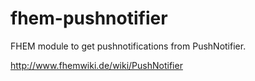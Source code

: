 fhem-pushnotifier
=================

FHEM module to get pushnotifications from PushNotifier.

http://www.fhemwiki.de/wiki/PushNotifier

